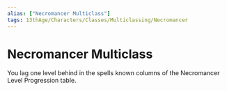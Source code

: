```yaml
---
alias: ["Necromancer Multiclass"]
tags: 13thAge/Characters/Classes/Multiclassing/Necromancer
---
```

# Necromancer Multiclass

You lag one level behind in the spells known columns of the Necromancer Level Progression table.